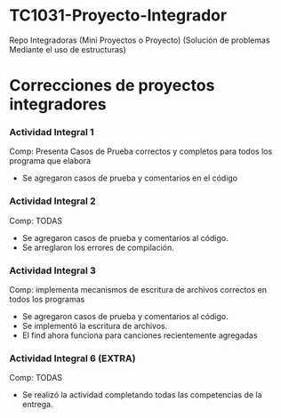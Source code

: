 TC1031-Proyecto-Integrador
===
Repo Integradoras (Mini Proyectos o Proyecto) (Solución de problemas Mediante el uso de estructuras)

Correcciones de proyectos integradores
===

### Actividad Integral 1 ###

Comp: Presenta Casos de Prueba correctos y completos para todos los programa que elabora
- Se agregaron casos de prueba y comentarios en el código

### Actividad Integral 2 ###

Comp: TODAS
- Se agregaron casos de prueba y comentarios al código.
- Se arreglaron los errores de compilación.

### Actividad Integral 3 ###

Comp: implementa mecanismos de escritura de archivos correctos en todos los programas
- Se agregaron casos de prueba y comentarios al código.
- Se implementó la escritura de archivos.
- El find ahora funciona para canciones recientemente agregadas

### Actividad Integral 6 (EXTRA) ###

Comp: TODAS
- Se realizó la actividad completando todas las competencias de la entrega.
